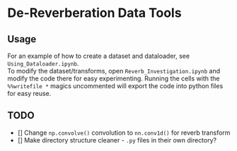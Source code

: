 # De-Reverberation Data Tools

## Usage
For an example of how to create a dataset and dataloader, see `Using_Dataloader.ipynb`.  
To modify the dataset/transforms, open `Reverb_Investigation.ipynb` and modify the code there for easy experimenting. Running the cells with the `%%writefile *` magics uncommented will export the code into python files for easy reuse.

## TODO
- [] Change `np.convolve()` convolution to `nn.conv1d()` for reverb transform
- [] Make directory structure cleaner - `.py` files in their own directory?
